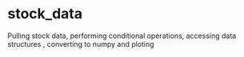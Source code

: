 # stock_data
Pulling stock data, performing conditional operations, accessing data structures , converting to numpy and ploting
